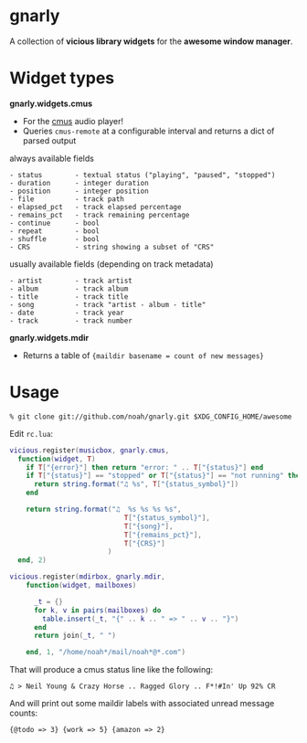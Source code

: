 gnarly
=====

A collection of **vicious library widgets** for the **awesome window manager**.

Widget types
========

**gnarly.widgets.cmus**

- For the [cmus](http://cmus.sourceforge.net/) audio player!
- Queries `cmus-remote` at a configurable interval and returns a
  dict of parsed output

always available fields

    - status        - textual status ("playing", "paused", "stopped")
    - duration      - integer duration
    - position      - integer position
    - file          - track path
    - elapsed_pct   - track elapsed percentage
    - remains_pct   - track remaining percentage
    - continue      - bool
    - repeat        - bool
    - shuffle       - bool
    - CRS           - string showing a subset of "CRS"

usually available fields (depending on track metadata)

    - artist        - track artist
    - album         - track album
    - title         - track title
    - song          - track "artist - album - title"
    - date          - track year
    - track         - track number

**gnarly.widgets.mdir**

- Returns a table of `{maildir basename = count of new messages}`


Usage
=====

    % git clone git://github.com/noah/gnarly.git $XDG_CONFIG_HOME/awesome

Edit `rc.lua`:

```Lua
vicious.register(musicbox, gnarly.cmus, 
  function(widget, T)
    if T["{error}"] then return "error: " .. T["{status}"] end
    if T["{status}"] == "stopped" or T["{status}"] == "not running" then 
      return string.format("♫ %s", T["{status_symbol}"]) 
    end

    return string.format("♫  %s %s %s %s", 
                            T["{status_symbol}"],
                            T["{song}"],
                            T["{remains_pct}"],
                            T["{CRS}"]
                        )
  end, 2)

vicious.register(mdirbox, gnarly.mdir, 
    function(widget, mailboxes)

      _t = {}
      for k, v in pairs(mailboxes) do
        table.insert(_t, "{" .. k .. " => " .. v .. "}")
      end
      return join(_t, " ")

    end, 1, "/home/noah*/mail/noah*@*.com")
```

That will produce a cmus status line like the following:

    ♫ > Neil Young & Crazy Horse .. Ragged Glory .. F*!#In' Up 92% CR

And will print out some maildir labels with associated unread message
counts:

    {@todo => 3} {work => 5} {amazon => 2}
